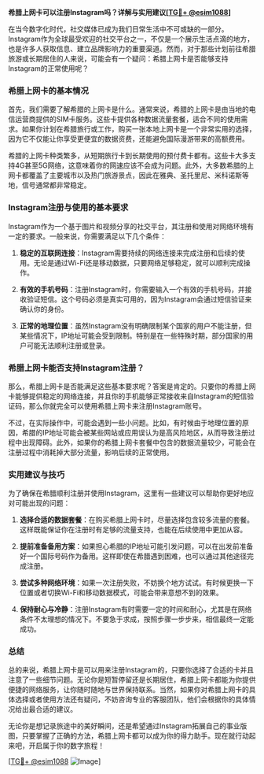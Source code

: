 **希腊上网卡可以注册Instagram吗？详解与实用建议[[TG💪+ @esim1088](https://t.me/s/esim1088)]**

在当今数字化时代，社交媒体已成为我们日常生活中不可或缺的一部分。Instagram作为全球最受欢迎的社交平台之一，不仅是一个展示生活点滴的地方，也是许多人获取信息、建立品牌影响力的重要渠道。然而，对于那些计划前往希腊旅游或长期居住的人来说，可能会有一个疑问：希腊上网卡是否能够支持Instagram的正常使用呢？

### 希腊上网卡的基本情况

首先，我们需要了解希腊的上网卡是什么。通常来说，希腊的上网卡是由当地的电信运营商提供的SIM卡服务。这些卡提供各种数据流量套餐，适合不同的使用需求。如果你计划在希腊旅行或工作，购买一张本地上网卡是一个非常实用的选择，因为它不仅能让你享受更便宜的数据资费，还能避免国际漫游带来的高额费用。

希腊的上网卡种类繁多，从短期旅行卡到长期使用的预付费卡都有。这些卡大多支持4G甚至5G网络，这意味着你的网速应该不会成为问题。此外，大多数希腊的上网卡都覆盖了主要城市以及热门旅游景点，因此在雅典、圣托里尼、米科诺斯等地，信号通常都非常稳定。

### Instagram注册与使用的基本要求

Instagram作为一个基于图片和视频分享的社交平台，其注册和使用对网络环境有一定的要求。一般来说，你需要满足以下几个条件：

1. **稳定的互联网连接**：Instagram需要持续的网络连接来完成注册和后续的使用。无论是通过Wi-Fi还是移动数据，只要网络足够稳定，就可以顺利完成操作。
   
2. **有效的手机号码**：注册Instagram时，你需要输入一个有效的手机号码，并接收验证短信。这个号码必须是真实可用的，因为Instagram会通过短信验证来确认你的身份。

3. **正常的地理位置**：虽然Instagram没有明确限制某个国家的用户不能注册，但某些情况下，IP地址可能会受到限制。特别是在一些特殊时期，部分国家的用户可能无法顺利注册或登录。

### 希腊上网卡能否支持Instagram注册？

那么，希腊上网卡是否能满足这些基本要求呢？答案是肯定的。只要你的希腊上网卡能够提供稳定的网络连接，并且你的手机能够正常接收来自Instagram的短信验证码，那么你就完全可以使用希腊上网卡来注册Instagram账号。

不过，在实际操作中，可能会遇到一些小问题。比如，有时候由于地理位置的原因，希腊的IP地址可能会被某些网站或应用误认为是高风险地区，从而导致注册过程中出现障碍。此外，如果你的希腊上网卡套餐中包含的数据流量较少，可能会在注册过程中消耗掉大部分流量，影响后续的正常使用。

### 实用建议与技巧

为了确保在希腊顺利注册并使用Instagram，这里有一些建议可以帮助你更好地应对可能出现的问题：

1. **选择合适的数据套餐**：在购买希腊上网卡时，尽量选择包含较多流量的套餐。这样既能保证你在注册时有足够的流量支持，也能在后续使用中更加从容。

2. **提前准备备用方案**：如果担心希腊的IP地址可能引发问题，可以在出发前准备好一个国际号码作为备用。这样即使在希腊遇到困难，也可以通过其他途径完成注册。

3. **尝试多种网络环境**：如果一次注册失败，不妨换个地方试试。有时候更换一下位置或者切换Wi-Fi和移动数据模式，可能会带来意想不到的效果。

4. **保持耐心与冷静**：注册Instagram有时需要一定的时间和耐心，尤其是在网络条件不太理想的情况下。不要急于求成，按照步骤一步步来，相信最终一定能成功。

### 总结

总的来说，希腊上网卡是可以用来注册Instagram的，只要你选择了合适的卡并且注意了一些细节问题。无论你是短暂停留还是长期居住，希腊上网卡都能为你提供便捷的网络服务，让你随时随地与世界保持联系。当然，如果你对希腊上网卡的具体选择或者使用方法还有疑问，不妨咨询专业的客服团队，他们会根据你的具体情况给出最合适的建议。

无论你是想记录旅途中的美好瞬间，还是希望通过Instagram拓展自己的事业版图，只要掌握了正确的方法，希腊上网卡都可以成为你的得力助手。现在就行动起来吧，开启属于你的数字旅程！

[[TG💪+ @esim1088](https://t.me/s/esim1088) ![Image](https://i.postimg.cc/4NQfJmqS/Snipaste-2025-05-13-00-14-12.png)]